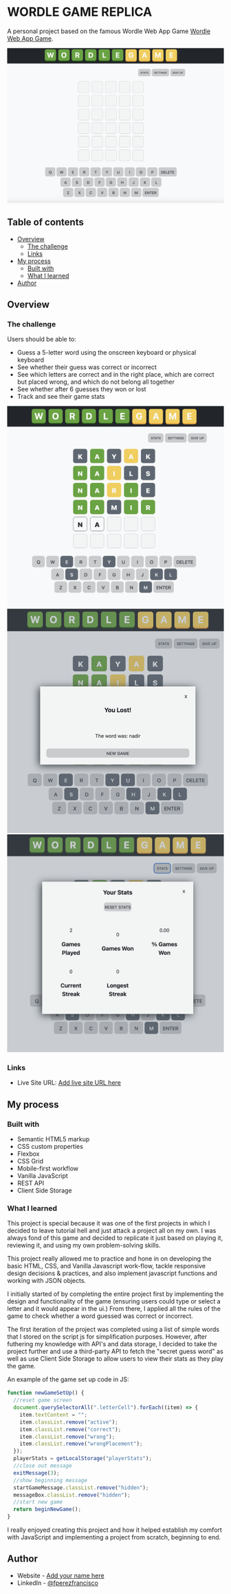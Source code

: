 # WORDLE GAME REPLICA

A personal project based on the famous Wordle Web App Game [Wordle Web App Game](https://wordlegame.org/).

![](imgs/wordle-game-cover.png)

## Table of contents

- [Overview](#overview)
  - [The challenge](#the-challenge)
  - [Links](#links)
- [My process](#my-process)
  - [Built with](#built-with)
  - [What I learned](#what-i-learned)
- [Author](#author)

## Overview

### The challenge

Users should be able to:

- Guess a 5-letter word using the onscreen keyboard or physical keyboard
- See whether their guess was correct or incorrect
- See which letters are correct and in the right place, which are correct but placed wrong, and which do not belong all together
- See whether after 6 guesses they won or lost
- Track and see their game stats

![](imgs/wordle-gameplay.png)
![](imgs/wordle-lost.png)
![](imgs/wordle-stats.png)

### Links

- Live Site URL: [Add live site URL here](https://your-live-site-url.com)

## My process

### Built with

- Semantic HTML5 markup
- CSS custom properties
- Flexbox
- CSS Grid
- Mobile-first workflow
- Vanilla JavaScript
- REST API
- Client Side Storage

### What I learned

This project is special because it was one of the first projects in which I decided to leave tutorial hell and just attack a project all on my own. I was always fond of this game and decided to replicate it just based on playing it, reviewing it, and using my own problem-solving skills.

This project really allowed me to practice and hone in on developing the basic HTML, CSS, and Vanilla Javascript work-flow, tackle responsive design decisions & practices, and also implement javascript functions and working with JSON objects.

I initially started of by completing the entire project first by implementing the design and functionality of the game (ensuring users could type or select a letter and it would appear in the ui.) From there, I applied all the rules of the game to check whether a word guessed was correct or incorrect.

The first iteration of the project was completed using a list of simple words that I stored on the script js for simplification purposes. However, after futhering my knowledge with API's and data storage, I decided to take the project further and use a third-party API to fetch the "secret guess word" as well as use Client Side Storage to allow users to view their stats as they play the game.

An example of the game set up code in JS:

```js
function newGameSetUp() {
  //reset game screen
  document.querySelectorAll(".letterCell").forEach((item) => {
    item.textContent = "";
    item.classList.remove("active");
    item.classList.remove("correct");
    item.classList.remove("wrong");
    item.classList.remove("wrongPlacement");
  });
  playerStats = getLocalStorage("playerStats");
  //close out message
  exitMessage(3);
  //show beginning message
  startGameMessage.classList.remove("hidden");
  messageBox.classList.remove("hidden");
  //start new game
  return beginNewGame();
}
```

I really enjoyed creating this project and how it helped establish my comfort with JavaScript and implementing a project from scratch, beginning to end.

## Author

- Website - [Add your name here](https://www.your-site.com)
- LinkedIn - [@fperezfrancisco](https://www.linkedin.com/in/fperezfrancisco/)
